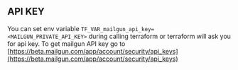 ## API KEY

You can set env variable `TF_VAR_mailgun_api_key=<MAILGUN_PRIVATE_API_KEY>` during calling terraform or terraform will ask you for api key.
To get mailgun API key go to [https://beta.mailgun.com/app/account/security/api_keys](https://beta.mailgun.com/app/account/security/api_keys)
